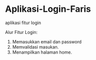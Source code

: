 # Aplikasi-Login-Faris
aplikasi fitur login

Alur Fitur Login:

1. Memasukkan email dan password
2. Memvalidasi masukan.
3. Menampilkan halaman home.
